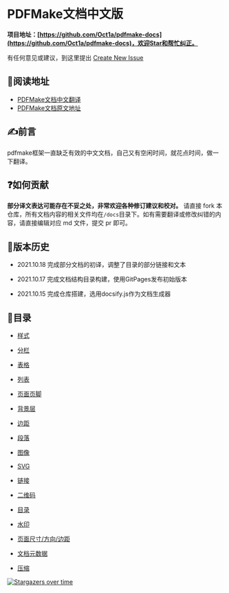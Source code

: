 # PDFMake文档中文版
**项目地址：[https://github.com/Oct1a/pdfmake-docs](https://github.com/Oct1a/pdfmake-docs)，欢迎Star和帮忙纠正。**

有任何意见或建议，到这里提出 [Create New Issue](https://github.com/Oct1a/pdfmake-docs/issues/new)



## 📖阅读地址

- [PDFMake文档中文翻译](https://oct1a.github.io/pdfmake-docs/#/)
- [PDFMake文档原文地址](https://github.com/objc-zen/objc-zen-book)



## ✍前言

pdfmake框架一直缺乏有效的中文文档，自己又有空闲时间，就花点时间，做一下翻译。 



## ❓如何贡献

**部分译文表达可能存在不妥之处，非常欢迎各种修订建议和校对。** 请直接 fork 本仓库，所有文档内容的相关文件均在` /docs `目录下。如有需要翻译或修改纠错的内容，请直接编辑对应 md 文件，提交 pr 即可。




## 📅版本历史

- 2021.10.18 完成部分文档的初译，调整了目录的部分链接和文本

- 2021.10.17 完成文档结构目录构建，使用GitPages发布初始版本

- 2021.10.15 完成仓库搭建，选用docsify.js作为文档生成器



## 📇目录
   * [样式](docs/Document-definition-object/Styling.md)

   * [分栏](docs/Document-definition-object/Columns.md)

   * [表格](docs/Document-definition-object/Tables.md)

   * [列表](docs/Document-definition-object/Lists.md)

   * [页面页脚](docs/Document-definition-object/Headers_and_footers.md)

   * [背景层](docs/Document-definition-object/Background_layer.md)

   * [边距](docs/Document-definition-object/Margins.md)

   * [段落](docs/Document-definition-object/Stack_of_paragraphs.md)

   * [图像](docs/Document-definition-object/Images.md)

   * [SVG](docs/Document-definition-object/SVGs.md)

   * [链接](docs/Document-definition-object/Links.md)

   * [二维码](docs/Document-definition-object/QR_code.md)

   * [目录](docs/Document-definition-object/Table_of_contents.md)

   * [水印](docs/Document-definition-object/Watermark.md)

   * [页面尺寸/方向/边距](docs/Document-definition-object/Page_dimensions_orientation_and_margins.md.md)

   * [文档元数据](docs/Document-definition-object/Document_Metadata.md)

   * [压缩](docs/Document-definition-object/Compression.md)

     

[![Stargazers over time](https://starchart.cc/Oct1a/pdfmake-docs.svg)](https://starchart.cc/Oct1a/pdfmake-docs)
